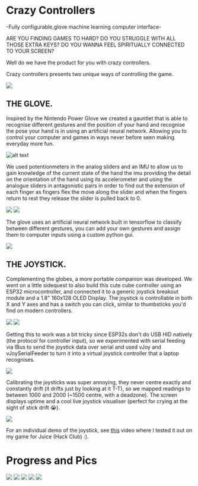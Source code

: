 # Crazy Controllers

-Fully configurable,glove machine learning computer interface-

ARE YOU FINDING GAMES TO HARD?
DO YOU STRUGGLE WITH ALL THOSE EXTRA KEYS?
DO YOU WANNA FEEL SPIRITUALLY CONNECTED TO YOUR SCREEN?

Well do we have the product for you with crazy controllers.

Crazy controllers presents two unique ways of controlling the game.

![](./images/demo.jpeg)

## THE GLOVE.

Inspired by the Nintendo Power Glove we created a gauntlet that is able to recognise different gestures and the position of your hand and recognise the pose your hand is in using an artificial neural network. Allowing you to control your computer and games in ways never before seen making everyday more fun.

![alt text](./images/image-4.png)

We used potentionmeters in the analog sliders and an IMU to allow us to gain knowledge of the current state of the hand the imu providing the detail on the orientation of the hand using its accelerometer and using the analogue sliders in antagonistic pairs in order to find out the extension of each finger as fingers flex the move along the slider and when the fingers return to rest they release the slider is pulled back to 0.

![](./images/image-6.png)
![](./images/image-7.png)

The glove uses an artificial neural network built in tensorflow to classify between different gestures, you can add your own gestures and assign them to computer inputs using a custom python gui.


![](./images/image-5.png)

## THE JOYSTICK.

Complementing the globes, a more portable companion was developed. We went on a little sidequest to also build this cute cube controller using an ESP32 microcontroller, and connected it to a generic joystick breakout module and a 1.8" 160x128 OLED Display. The joystick is controllable in both X and Y axes and has a switch you can click, similar to thumbsticks you'd find on modern controllers.

![](./images/joystick_oled.JPEG)
![](./images/joystick_top.JPEG)

Getting this to work was a bit tricky since ESP32s don't do USB HID natively (the protocol for controller input), so we experimented with serial feeding via IBus to send the joystick data over serial and used vJoy and vJoySerialFeeder to turn it into a virtual joystick controller that a laptop recognises.

![](./images/vjoysf.png)

Calibrating the joysticks was super annoying, they never centre exactly and constantly drift (it drifts just by looking at it T-T), so we mapped readings to between 1000 and 2000 (~1500 centre, with a deadzone). The screen displays uptime and a cool live joystick visualiser (perfect for crying at the sight of stick drift :sob:).

![](./images/joystick_serial_plotter.png)

For an individual demo of the joystick, see [this](https://www.youtube.com/watch?v=Vyi5VYunwlE) video where I tested it out on my game for Juice (Hack Club) :).

# Progress and Pics

![](./images/joystick_added.JPEG)
![](./images/wire_mess.JPEG)
![](./images/image-1.png)
![](./images/image-2.png)
![](./images/image-3.png)
